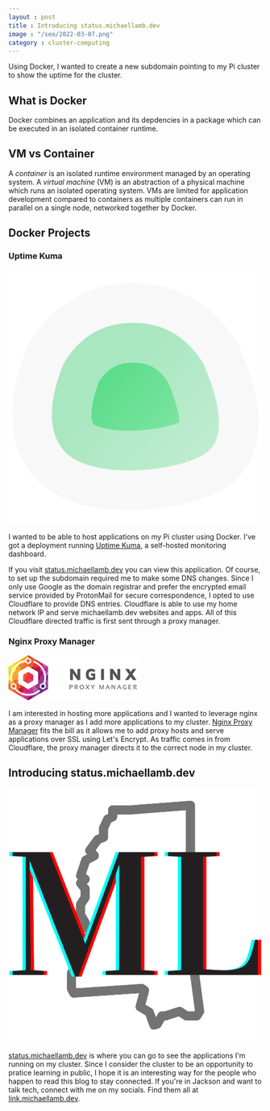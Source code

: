```yaml
---
layout : post
title : Introducing status.michaellamb.dev
image : "/seo/2022-03-07.png"
category : cluster-computing
---
```


Using Docker, I wanted to create a new subdomain pointing to my Pi cluster to show the uptime for the cluster.

## What is Docker

Docker combines an application and its depdencies in a package which can be executed in an isolated container runtime.

## VM vs Container

A _container_ is an isolated runtime environment managed by an operating system. A _virtual machine_ (VM) is an abstraction of a physical machine which runs an isolated operating system. VMs are limited for application development compared to containers as multiple containers can run in parallel on a single node, networked together by Docker.

## Docker Projects

### Uptime Kuma

[![uptime kuma](/img/uptime-kuma.svg)]([uptime-kuma])

I wanted to be able to host applications on my Pi cluster using Docker. I've got a deployment running [Uptime Kuma][uptime-kuma], a self-hosted monitoring dashboard.

If you visit [status.michaellamb.dev](https://status.michaellamb.dev) you can view this application. Of course, to set up the subdomain required me to make some DNS changes. Since I only use Google as the domain registrar and prefer the encrypted email service provided by ProtonMail for secure correspondence, I opted to use Cloudflare to provide DNS entries. Cloudflare is able to use my home network IP and serve michaellamb.dev websites and apps. All of this Cloudflare directed traffic is first sent through a proxy manager.

### Nginx Proxy Manager

[![nginx proxy manager](/img/nginx-proxy-manager.png)]([proxy-manager])

I am interested in hosting more applications and I wanted to leverage nginx as a proxy manager as I add more applications to my cluster. [Nginx Proxy Manager](https://github.com/NginxProxyManager/nginx-proxy-manager) fits the bill as it allows me to add proxy hosts and serve applications over SSL using Let's Encrypt. As traffic comes in from Cloudflare, the proxy manager directs it to the correct node in my cluster.

## Introducing status.michaellamb.dev

[![status.michaellamb.dev](/img/favicon.png)](https://status.michaellamb.dev)

[status.michaellamb.dev](https://status.michaellamb.dev) is where you can go to see the applications I'm running on my cluster. Since I consider the cluster to be an opportunity to pratice learning in public, I hope it is an interesting way for the people who happen to read this blog to stay connected. If you're in Jackson and want to talk tech, connect with me on my socials. Find them all at [link.michaellamb.dev](https://link.michaellamb.dev).

[uptime-kuma]:https://github.com/louislam/uptime-kuma
[proxy-manager]:https://github.com/NginxProxyManager/nginx-proxy-manager